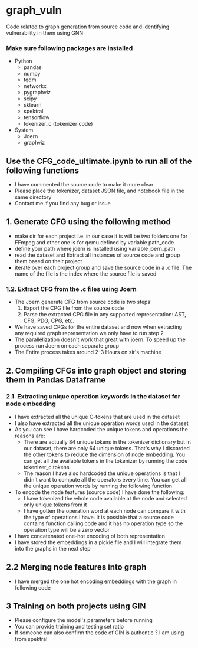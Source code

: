 # graph_vuln
Code related to graph generation from source code and identifying vulnerability in them using GNN


### Make sure following packages are installed
- Python
    - pandas
    - numpy
    - tqdm
    - networkx
    - pygraphviz
    - scipy
    - sklearn
    - spektral
    - tensorflow
    - tokenizer_c (tokenizer code)
- System
    - Joern
    - graphviz

## Use the CFG_code_ultimate.ipynb to run all of the following functions
- I have commented the source code to make it more clear
- Please place the tokenizer, dataset JSON file, and notebook file in the same directory
- Contact me if you find any bug or issue

 ## 1. Generate CFG using the following method
- make dir for each project i.e. in our case it is will be two folders one for FFmpeg and other one is for qemu defined by variable path_code
- define your path where joern is installed using variable joern_path
- read the dataset and Extract all instances of source code and group them based on their project
- iterate over each project group and save the source code in a .c file. The name of the file is the index where the source file is saved


### 1.2. Extract CFG from the .c files using Joern
- The Joern generate CFG from source code is two steps'
    1. Export the CPG file from the source code
    2. Parse the extracted CPG file in any supported representation: AST, CFG, PDG, CPG, etc.
- We have saved CPGs for the entire dataset and now when extracting any required graph representation we only have to run step 2
- The parallelization doesn't work that great with joern. To speed up the process run Joern on each separate group
- The Entire process takes around 2-3 Hours on sir's machine

## 2. Compiling CFGs into graph object and storing them in Pandas Dataframe

### 2.1. Extracting unique operation keywords in the dataset for node embedding
- I have extracted all the unique C-tokens that are used in the dataset
- I also have extracted all the unique operation words used in the dataset
- As you can see I have hardcoded the unique tokens and operations the reasons are:
  - There are actually 84 unique tokens in the tokenizer dictionary but in our dataset, there are only 64 unique tokens. That's why I discarded the other tokens to reduce the dimension of node embedding. You can get all the available tokens in the tokenizer by running the code tokenizer_c.tokens
  - The reason I have also hardcoded the unique operations is that I didn't want to compute all the operators every time. You can get all the unique operation words by running the following function
- To encode the node features (source code) I have done the following:
  - I have tokenized the whole code available at the node and selected only unique tokens from it
  - I have gotten the operation word at each node can compare it with the type of operations I have. It is possible that a source code contains function calling code and it has no operation type so the operation type will be a zero vector
- I have concatenated one-hot encoding of both representation
- I have stored the embeddings in a pickle file and I will integrate them into the graphs in the next step

## 2.2 Merging node features into graph
- I have merged the one hot encoding embeddings with the graph in following code

## 3 Training on both projects using GIN
- Please configure the model's parameters before running
- You can provide training and testing set ratio
- If someone can also confirm the code of GIN is authentic ? I am using from spektral
